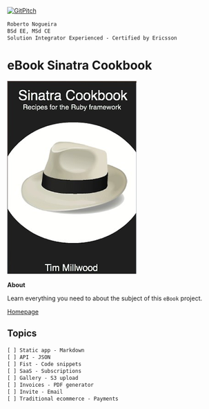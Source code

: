 [![GitPitch](https://gitpitch.com/assets/badge.svg)](https://gitpitch.com/enogrob/ebook-project/master)
```
Roberto Nogueira  
BSd EE, MSd CE
Solution Integrator Experienced - Certified by Ericsson
```
# eBook Sinatra Cookbook

![ebook image](assets/ebook.png)

**About**

Learn everything you need to about the subject of this `eBook` project.

[Homepage](https://www.softcover.io/read/27309ccd/sinatra_cookbook)

## Topics
```
[ ] Static app - Markdown
[ ] API - JSON
[ ] Fist - Code snippets
[ ] SaaS - Subscriptions
[ ] Gallery - S3 upload
[ ] Invoices - PDF generator
[ ] Invite - Email
[ ] Traditional ecommerce - Payments
```
